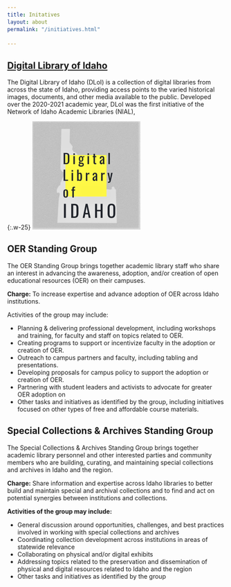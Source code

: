 ```yaml
---
title: Initatives
layout: about
permalink: "/initiatives.html"

---
```

## [Digital Library of Idaho](https://www.digitallibraryofidaho.org/)

The Digital Library of Idaho (DLoI) is a collection of digital libraries from across the state of Idaho, providing access points to the varied historical images, documents, and other media available to the public. Developed over the 2020-2021 academic year, DLoI was the first initiative of the Network of Idaho Academic Libraries (NIAL),

{:.w-25}
[![Digital Library of Idaho](/objects/dloi.png "Digital Library of Idaho Logo")](https://www.digitallibraryofidaho.org/)

## OER Standing Group

The OER Standing Group brings together academic library staff who share an interest in advancing the awareness, adoption, and/or creation of open educational resources (OER) on their campuses.

**Charge:** To increase expertise and advance adoption of OER across Idaho institutions.

Activities of the group may include:

* Planning & delivering professional development, including workshops and training, for faculty and staff on topics related to OER.
* Creating programs to support or incentivize faculty in the adoption or creation of OER.
* Outreach to campus partners and faculty, including tabling and presentations.
* Developing proposals for campus policy to support the adoption or creation of OER.
* Partnering with student leaders and activists to advocate for greater OER adoption on
* Other tasks and initiatives as identified by the group, including initiatives focused on other types of free and affordable course materials.

## Special Collections & Archives Standing Group

The Special Collections & Archives Standing Group brings together academic library personnel and other interested parties and community members who are building, curating, and maintaining special collections and archives in Idaho and the region.

  
**Charge:** Share information and expertise across Idaho libraries to better build and maintain special and archival collections and to find and act on potential synergies between institutions and collections.

**Activities of the group may include:**

* General discussion around opportunities, challenges, and best practices involved in working with special collections and archives
* Coordinating collection development across institutions in areas of statewide relevance
* Collaborating on physical and/or digital exhibits
* Addressing topics related to the preservation and dissemination of physical and digital resources related to Idaho and the region
* Other tasks and initiatives as identified by the group